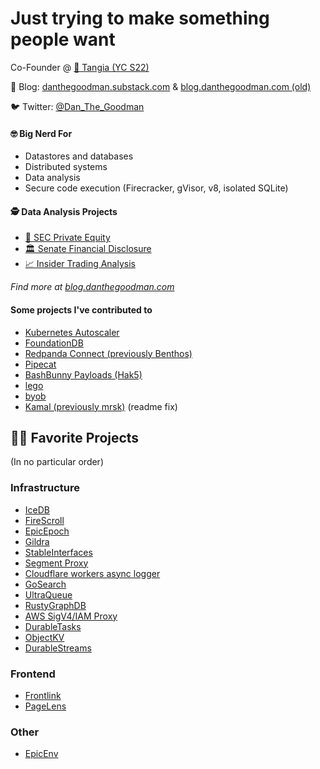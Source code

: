 # Just trying to make something people want

Co-Founder @ [🍊 Tangia (YC S22)](https://www.tangia.co)

📝 Blog: [danthegoodman.substack.com](https://danthegoodman.substack.com) & [blog.danthegoodman.com (old)](https://blog.danthegoodman.com)

🐦 Twitter: [@Dan_The_Goodman](https://twitter.com/Dan_The_Goodman)

#### 🤓 Big Nerd For
- Datastores and databases
- Distributed systems
- Data analysis
- Secure code execution (Firecracker, gVisor, v8, isolated SQLite)

#### 🕵️ Data Analysis Projects

- [🏦 SEC Private Equity](https://blog.danthegoodman.com/following-the-money)
- [🏛 Senate Financial Disclosure](https://senate.danthegoodman.com)
- [📈 Insider Trading Analysis](https://blog.danthegoodman.com/insider-trading)

_Find more at [blog.danthegoodman.com](https://blog.danthegoodman.com)_

#### Some projects I've contributed to

- [Kubernetes Autoscaler](https://github.com/kubernetes/autoscaler)
- [FoundationDB](https://github.com/apple/foundationdb)
- [Redpanda Connect (previously Benthos)](https://github.com/redpanda-data/connect)
- [Pipecat](https://github.com/pipecat-ai/pipecat/)
- [BashBunny Payloads (Hak5)](https://github.com/hak5/bashbunny-payloads)
- [lego](https://github.com/go-acme/lego)
- [byob](https://github.com/malwaredllc/byob)
- [Kamal (previously mrsk)](https://github.com/mrsked/mrsk) (readme fix)

## 🧑‍💻 Favorite Projects
(In no particular order)

### Infrastructure

- [IceDB](https://github.com/danthegoodman1/icedb)
- [FireScroll](https://github.com/FireScroll/FireScroll)
- [EpicEpoch](https://github.com/danthegoodman1/EpicEpoch)
- [Gildra](https://github.com/danthegoodman1/Gildra)
- [StableInterfaces](https://github.com/danthegoodman1/StableInterfaces)
- [Segment Proxy](https://github.com/danthegoodman1/SegmentProxy)
- [Cloudflare workers async logger](https://github.com/danthegoodman1/WorkersLogger)
- [GoSearch](https://github.com/GoSearchTeam/goSearch)
- [UltraQueue](https://github.com/danthegoodman1/UltraQueue)
- [RustyGraphDB](https://github.com/danthegoodman1/RustyGraphDB)
- [AWS SigV4/IAM Proxy](https://github.com/danthegoodman1/IAMProxy)
- [DurableTasks](https://github.com/danthegoodman1/durabletasks)
- [ObjectKV](https://github.com/danthegoodman1/ObjectKV)
- [DurableStreams](https://github.com/danthegoodman1/DurableStreams)

### Frontend
- [Frontlink](https://github.com/danthegoodman1/frontlink)
- [PageLens](https://github.com/danthegoodman1/PageLensExtension)

### Other
- [EpicEnv](https://github.com/danthegoodman1/EpicEnv)
